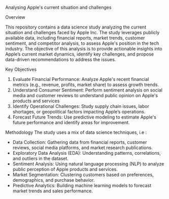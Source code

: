Analysing Apple's current situation and challenges

Overview

This repository contains a data science study analyzing the current situation and challenges faced by Apple Inc. The study leverages publicly available data, including financial reports, market trends, customer sentiment, and competitor analysis, to assess Apple's position in the tech industry.
The objective of this analysis is to provide actionable insights into Apple’s current market dynamics, identify key challenges, and propose data-driven recommendations to address the issues.

Key Objectives
1. Evaluate Financial Performance: Analyze Apple's recent financial metrics (e.g., revenue, profits, market share) to assess growth trends.
2. Understand Consumer Sentiment: Perform sentiment analysis on social media and customer reviews to understand public opinion on Apple's products and services
3. Identify Operational Challenges: Study supply chain issues, labor shortages, or geopolitical factors impacting Apple’s operations.
4. Forecast Future Trends: Use predictive modeling to estimate Apple's future performance and identify areas for improvement.

Methodology
The study uses a mix of data science techniques, i.e :
- Data Collection: Gathering data from financial reports, customer reviews, social media platforms, and market research publications.
- Exploratory Data Analysis (EDA): Understanding patterns, correlations, and outliers in the dataset.
- Sentiment Analysis: Using natural language processing (NLP) to analyze public perception of Apple products and services.
- Market Segmentation: Clustering customers based on preferences, demographics, and purchase behavior.
- Predictive Analytics: Building machine learning models to forecast market trends and sales performance.

